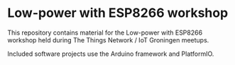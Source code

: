 # Low-power with ESP8266 workshop

This repository contains material for the Low-power with ESP8266 workshop held during The Things Network / IoT Groningen meetups.

Included software projects use the Arduino framework and PlatformIO.
